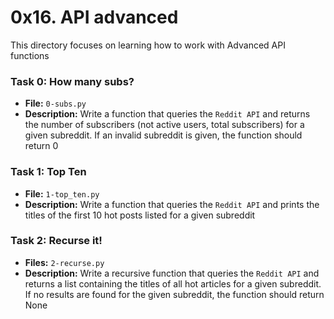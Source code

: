 # 0x16. API advanced

This directory focuses on learning how to work with Advanced API functions

### Task 0: How many subs?
- **File:** `0-subs.py`
- **Description:** Write a function that queries the `Reddit API` and returns the number of subscribers (not active users, total subscribers) for a given subreddit. If an invalid subreddit is given, the function should return 0

### Task 1: Top Ten
- **File:** `1-top_ten.py`
- **Description:** Write a function that queries the `Reddit API` and prints the titles of the first 10 hot posts listed for a given subreddit

### Task 2: Recurse it!
- **Files:** `2-recurse.py`
- **Description:** Write a recursive function that queries the `Reddit API` and returns a list containing the titles of all hot articles for a given subreddit. If no results are found for the given subreddit, the function should return None
